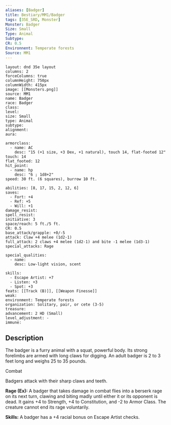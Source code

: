 ```yaml
---
aliases: [Badger]
title: Bestiary/MM1/Badger
tags: [35E_SRD, Monster]
Monster: Badger
Size: Small
Type: Animal
Subtype: 
CR: 0.5
Environnent: Temperate forests
Source: MM1
---
```


```statblock
layout: dnd 35e layout
columns: 2
forceColumns: true
columnHeight: 750px
columnWidth: 415px
image: [[Monsters.png]]
source: MM1
name: Badger
race: Badger
class: 
level: 
size: Small
type: Animal
subtype: 
alignment: 
aura: 

armorclass:
  - name: AC
    desc: "15 (+1 size, +3 Dex, +1 natural), touch 14, flat-footed 12"
touch: 14
flat_footed: 12
hit_point:
  - name: hp
    desc: "6 ; 1d8+2"
speed: 30 ft. (6 squares), burrow 10 ft.

abilities: [8, 17, 15, 2, 12, 6]
saves:
  - Fort: +4
  - Ref: +5
  - Will: +1
damage_resist: 
spell_resist: 
initiative: 3
space/reach: 5 ft./5 ft.
CR: 0.5
base_attack/grapple: +0/-5
attack: Claw +4 melee (1d2-1)
full_attack: 2 claws +4 melee (1d2-1) and bite -1 melee (1d3-1)
special_attacks: Rage

special_qualities:
  - name: 
    desc: Low-light vision, scent

skills:
  - Escape Artist: +7
  - Listen: +3
  - Spot: +3
feats: [[Track (B)]], [[Weapon Finesse]]
weak: 
environment: Temperate forests
organization: Solitary, pair, or cete (3-5)
treasure: 
advancement: 2 HD (Small)
level_adjustment: -
immune: 
```

## Description

<p>The badger is a furry animal with a squat, powerful body. Its strong forelimbs are armed with long claws for digging. An adult badger is 2 to 3 feet long and weighs 25 to 35 pounds.</p>
<p>Combat</p>
<p>Badgers attack with their sharp claws and teeth.</p>
<p>
            <b>Rage (Ex):</b> A badger that takes damage in combat flies into a berserk rage on its next turn, clawing and biting madly until either it or its opponent is dead. It gains +4 to Strength, +4 to Constitution, and -2 to Armor Class. The creature cannot end its rage voluntarily.</p>
<p>
            <b>Skills:</b> A badger has a +4 racial bonus on Escape Artist checks.</p>